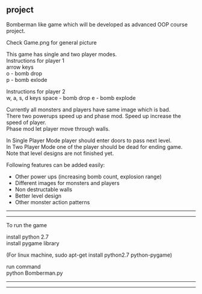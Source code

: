 ## project
Bomberman like game which will be developed as  advanced OOP course project.  

Check Game.png for general picture

This game has single and two player modes.  
Instructions for player 1  
arrow keys  
o - bomb drop  
p - bomb exlode  

Instructions for player 2  
w, a, s, d keys
space - bomb drop
e - bomb explode

Currently all monsters and players have same image which is bad.  
There two powerups speed up and phase mod. Speed up increase the speed of player.  
Phase mod let player move through walls.  

In Single Player Mode player should enter doors to pass next level.  
In Two Player Mode one of the player should be dead for ending game.  
Note that level designs are not finished yet.  

Following features can be added easily:  
- Other power ups (increasing bomb count, explosion range)
- Different images for monsters and players
- Non destructable walls
- Better level design
- Other monster action patterns

***********************
***********************
To run the game  

install python 2.7  
install pygame library  

(For linux machine, sudo apt-get install python2.7 python-pygame)  

run command  
python Bomberman.py  


**********************
**********************
